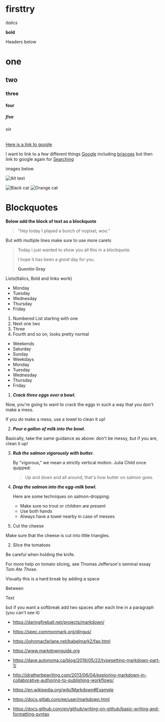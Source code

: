 # firsttry

_italics_

**bold**

Headers below

# one
## two
### three
#### four
##### five
###### six

[Here is a link to google](www.google.com)


I want to link to a few different things [Google][here is first link]
including [briscoes][here is second link]
but then link to google again for [Searching][here is first link]

[here is first link]: www.google.com
[here is second link]: www.briscoes.co.nz

images below

![Alt text](https://upload.wikimedia.org/wikipedia/commons/5/56/Tiger.50.jpg)

![Black cat][Black]
![Orange cat][Orange]

[Black]: https://upload.wikimedia.org/wikipedia/commons/a/a3/81_INF_DIV_SSI.jpg
[Orange]:http://icons.iconarchive.com/icons/google/noto-emoji-animals-nature/256/22221-cat-icon.png


# Blockquotes

**Below add the block of text as a blockquote**

>"Hey today I played a bunch of nopixel, woo."


But with multiple lines make sure to use more carets

>Today i just wanted to show you all this in a blockquote.
>
>I hope it has been a _great_ day for you.
>
>**Quentin Gray**

Lists(Italics, Bold and links work)

* Monday
* Tuesday
* Wednesday
* Thursday
* Friday

1. Numbered List starting with one
2. Next one two
3. Three
4. Fourth and so on, looks pretty normal

* Weekends
 * Saturday
 * Sunday
* Weekdays
 * Monday
 * Tuesday
 * Wednesday
 * Thursday
 * Friday
 
1. **_Crack three eggs over a bowl._**

 Now, you're going to want to crack the eggs in such a way that you don't make a mess.

 If you _do_ make a mess, use a towel to clean it up!

2. **_Pour a gallon of milk into the bowl._**

 Basically, take the same guidance as above: don't be messy, but if you are, clean it up!

3. **_Rub the salmon vigorously with butter._**

   By "vigorous," we mean a strictly vertical motion. Julia Child once quipped:
   > Up and down and all around, that's how butter on salmon goes.
4. **_Drop the salmon into the egg-milk bowl._**

   Here are some techniques on salmon-dropping:

   * Make sure no trout or children are present
   * Use both hands
   * Always have a towel nearby in case of messes


1. Cut the cheese

 Make sure that the cheese is cut into little triangles.

2. Slice the tomatoes
 
  Be careful when holding the knife.

 For more help on tomato slicing, see Thomas Jefferson's seminal essay _Tom Ate Those_.




Visually this is a hard break by adding a space

Between 

Text

but if you want a softbreak add two spaces after each line in a paragraph (you can't see it)


* https://daringfireball.net/projects/markdown/

* https://spec.commonmark.org/dingus/

* https://johnmacfarlane.net/babelmark2/faq.html

* https://www.markdownguide.org

* https://dave.autonoma.ca/blog/2019/05/22/typesetting-markdown-part-1/

* http://idratherbewriting.com/2013/06/04/exploring-markdown-in-collaborative-authoring-to-publishing-workflows/

* https://en.wikipedia.org/wiki/Markdown#Example

* https://docs.gitlab.com/ee/user/markdown.html

* https://docs.github.com/en/github/writing-on-github/basic-writing-and-formatting-syntax
